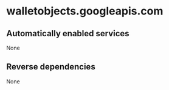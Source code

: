 # walletobjects.googleapis.com

## Automatically enabled services

None

## Reverse dependencies

None
